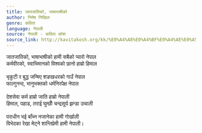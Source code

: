 ```yaml
---
title: जातजातिको, भाषाभाषीको
author: निमेष निखिल
genre: कविता
language: नेपाली
source: नेपाली - कविता कोश
source_link: http://kavitakosh.org/kk/%E0%A4%A8%E0%A4%BF%E0%A4%AE%E0%A5%87%E0%A4%B7_%E0%A4%A8%E0%A4%BF%E0%A4%96%E0%A4%BF%E0%A4%B2
---
```


जातजातिको, भाषाभाषीको हामी सबैको प्यारो नेपाल  
कर्मवीरको, स्वाभिमानको विश्वको छानो हाम्रो हिमाल  
   
भृकुटी र बुद्ध जन्मिए शङखधरको गाउँ नेपाल  
फाल्गुनन्द, भानुभक्तको धर्मनिरपेक्ष नेपाल  
   
देशसेवा कर्म हाम्रो जाति हाम्रो नेपाली  
हिमाल, पहाड, तराई घुम्छौँ चन्द्रसूर्य झन्डा उचाली  
   
पराधीन भई बाँच्न नजानेका हामी गोर्खाली  
विभेदका रेखा मेट्ने शान्तिप्रेमी हामी नेपाली।
